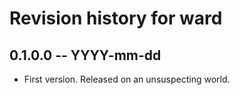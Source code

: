 # Revision history for ward

## 0.1.0.0  -- YYYY-mm-dd

* First version. Released on an unsuspecting world.
